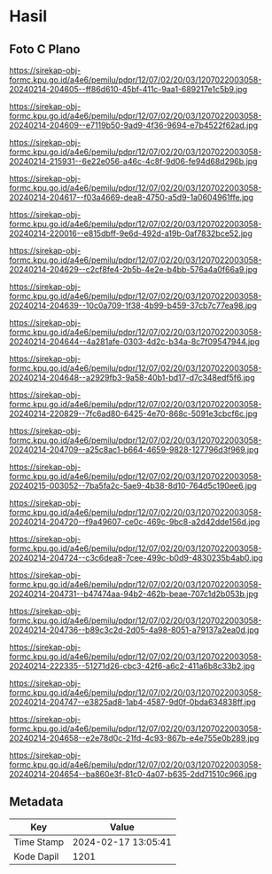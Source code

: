 # Hasil

## Foto C Plano

https://sirekap-obj-formc.kpu.go.id/a4e6/pemilu/pdpr/12/07/02/20/03/1207022003058-20240214-204605--ff86d610-45bf-411c-9aa1-689217e1c5b9.jpg

https://sirekap-obj-formc.kpu.go.id/a4e6/pemilu/pdpr/12/07/02/20/03/1207022003058-20240214-204609--e7119b50-9ad9-4f36-9694-e7b4522f62ad.jpg

https://sirekap-obj-formc.kpu.go.id/a4e6/pemilu/pdpr/12/07/02/20/03/1207022003058-20240214-215931--6e22e056-a46c-4c8f-9d06-fe94d68d296b.jpg

https://sirekap-obj-formc.kpu.go.id/a4e6/pemilu/pdpr/12/07/02/20/03/1207022003058-20240214-204617--f03a4669-dea8-4750-a5d9-1a0604961ffe.jpg

https://sirekap-obj-formc.kpu.go.id/a4e6/pemilu/pdpr/12/07/02/20/03/1207022003058-20240214-220016--e815dbff-9e6d-492d-a19b-0af7832bce52.jpg

https://sirekap-obj-formc.kpu.go.id/a4e6/pemilu/pdpr/12/07/02/20/03/1207022003058-20240214-204629--c2cf8fe4-2b5b-4e2e-b4bb-576a4a0f66a9.jpg

https://sirekap-obj-formc.kpu.go.id/a4e6/pemilu/pdpr/12/07/02/20/03/1207022003058-20240214-204639--10c0a709-1f38-4b99-b459-37cb7c77ea98.jpg

https://sirekap-obj-formc.kpu.go.id/a4e6/pemilu/pdpr/12/07/02/20/03/1207022003058-20240214-204644--4a281afe-0303-4d2c-b34a-8c7f09547944.jpg

https://sirekap-obj-formc.kpu.go.id/a4e6/pemilu/pdpr/12/07/02/20/03/1207022003058-20240214-204648--a2929fb3-9a58-40b1-bd17-d7c348edf5f6.jpg

https://sirekap-obj-formc.kpu.go.id/a4e6/pemilu/pdpr/12/07/02/20/03/1207022003058-20240214-220829--7fc6ad80-6425-4e70-868c-5091e3cbcf6c.jpg

https://sirekap-obj-formc.kpu.go.id/a4e6/pemilu/pdpr/12/07/02/20/03/1207022003058-20240214-204709--a25c8ac1-b664-4659-9828-127796d3f969.jpg

https://sirekap-obj-formc.kpu.go.id/a4e6/pemilu/pdpr/12/07/02/20/03/1207022003058-20240215-003052--7ba5fa2c-5ae9-4b38-8d10-764d5c190ee6.jpg

https://sirekap-obj-formc.kpu.go.id/a4e6/pemilu/pdpr/12/07/02/20/03/1207022003058-20240214-204720--f9a49607-ce0c-469c-9bc8-a2d42dde156d.jpg

https://sirekap-obj-formc.kpu.go.id/a4e6/pemilu/pdpr/12/07/02/20/03/1207022003058-20240214-204724--c3c6dea8-7cee-499c-b0d9-4830235b4ab0.jpg

https://sirekap-obj-formc.kpu.go.id/a4e6/pemilu/pdpr/12/07/02/20/03/1207022003058-20240214-204731--b47474aa-94b2-462b-beae-707c1d2b053b.jpg

https://sirekap-obj-formc.kpu.go.id/a4e6/pemilu/pdpr/12/07/02/20/03/1207022003058-20240214-204736--b89c3c2d-2d05-4a98-8051-a79137a2ea0d.jpg

https://sirekap-obj-formc.kpu.go.id/a4e6/pemilu/pdpr/12/07/02/20/03/1207022003058-20240214-222335--51271d26-cbc3-42f6-a6c2-411a6b8c33b2.jpg

https://sirekap-obj-formc.kpu.go.id/a4e6/pemilu/pdpr/12/07/02/20/03/1207022003058-20240214-204747--e3825ad8-1ab4-4587-9d0f-0bda634838ff.jpg

https://sirekap-obj-formc.kpu.go.id/a4e6/pemilu/pdpr/12/07/02/20/03/1207022003058-20240214-204658--e2e78d0c-21fd-4c93-867b-e4e755e0b289.jpg

https://sirekap-obj-formc.kpu.go.id/a4e6/pemilu/pdpr/12/07/02/20/03/1207022003058-20240214-204654--ba860e3f-81c0-4a07-b635-2dd71510c966.jpg


## Metadata

| Key        | Value               |
| ---------- | ------------------- |
| Time Stamp | 2024-02-17 13:05:41 |
| Kode Dapil | 1201                |



